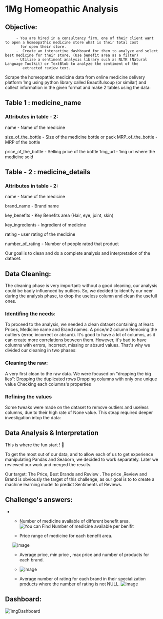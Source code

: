 #  1Mg Homeopathic Analysis

## Objective:
         - You are hired in a consultancy firm, one of their client want to open a homeopathic medicine store what is their total cost 
           for open their store.
         -  Create an interactive dashboard for them to analyze and select best medicine for their store. (Use benefit area as a filter)
         - Utilize a sentiment analysis library such as NLTK (Natural Language Toolkit) or TextBlob to analyze the sentiment of the 
            extracted review text.

Scrape the homeopathic medicine data from online medicine delivery platform 1mg using python library called Beautifulsoup (or similar) and collect information in the given format and make 2 tables using the data:
 
## Table 1 : medicine_name


### Attributes in table - 2:

name - Name of the medicine

size_of_the_bottle - Size of the medicine bottle or pack MRP_of_the_bottle - MRP of the bottle

price_of_the_bottle - Selling price of the bottle 1mg_url - 1mg url where the medicine sold

## Table - 2 : medicine_details
### Attributes in table - 2:

name - Name of the medicine

brand_name - Brand name

key_benefits - Key Benefits area (Hair, eye, joint, skin)

key_ingredients - Ingredient of medicine

rating - user rating of the medicine

number_of_rating - Number of people rated that product

Our goal is to clean and do a complete analysis and interpretation of the dataset. 

## Data Cleaning:
The cleaning phase is very important: without a good cleaning, our analysis could be badly influenced by outliers. So,
we decided to identify our neer during the analysis phase, to drop the useless column and clean the usefull ones.

### Identifing the needs:
To proceed to the analysis, we needed a clean dataset containing at least:
Prices, Medicine name  and Brand names.
A price/m2 column
Removing the outliers (error, incorrect or absurd).
It's good to have a lot of columns, as it can create more correlations between them. However, it's bad to have columns with errors,
incorrect, missing or absurd values. That's why we divided our cleaning in two phases:

### Cleaning the raw:
A very first clean to the raw data. We were focused on "dropping the big lies":
Dropping the duplicated rows
Dropping columns with only one unique value
Checking each columns's properties


### Refining the values

Some tweaks were made on the dataset to remove outliers and useless columns, due to their high rate of None value. This steap required deeper investigation intop the data:

## Data Analysis & Interpretation
This is where the fun start ! 🥳


To get the most out of our data, and to allow each of us to get experience manipulating Pandas and Seaborn, we decided to work separately.
Later we reviewed our work and merged the results.

Our target: The Price,  Best Brands and Review .
The price ,Review and Brand is obviously the target of this challenge, as our goal is to to create a machine learning model to predict Sentiments of Reviews.

## Challenge's answers:
- 
    - Number of medicine available of different benefit area.
   ![You can Find Number of medicine available per benifit](https://github.com/DinkarSaroj/1MG-Analysis/assets/156825223/c0388389-76da-4f00-ac90-0fc8f9dd59f5)

   
    - Price range of medicine for each benefit area.
   
    ![image](https://github.com/DinkarSaroj/1MG-Analysis/assets/156825223/6f8a172d-737c-4b33-bfa4-c4773b2bfbea)


    
    - Average price, min price , max price and number of products for each brand.
    - ![image](https://github.com/DinkarSaroj/1MG-Analysis/assets/156825223/22b32acf-010d-4ca9-9ed3-3af9837952f9)

    
    - Average number of rating for each brand in their specialization products where  the number of rating is not NULL.
    ![image](https://github.com/DinkarSaroj/1MG-Analysis/assets/156825223/91587158-a6f2-441e-9b24-20780ea3a5fd)
## Dashboard:
![1mgDashboard](https://github.com/DinkarSaroj/1MG-Analysis/assets/156825223/baf0ffb5-597c-48a6-b6e1-217fab7d0c90)

   
    
    
